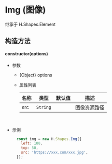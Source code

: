 # Img (图像)
继承于 H.Shapes.Element

## 构造方法

#### **constructor(options)**
- 参数
    - {Object} options
    - 属性列表
        
        | 名称         | 类型         | 默认值       | 描述        |
        |-------------|-------------|-------------|-------------|
        | src | `String` |  | 图像资源路径 |
<br>

- 示例

    ```js
      const img = new H.Shapes.Img({
        left: 100,
        top: 50,
        src: 'https://xxx.com/xxx.jpg',
      });
    ```